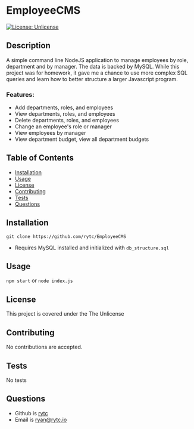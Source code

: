 
# EmployeeCMS
[![License: Unlicense](https://img.shields.io/badge/license-Unlicense-blue.svg)](http://unlicense.org/)

## Description
A simple command line NodeJS application to manage employees by role, department and by manager. The data is backed by MySQL. While this project was for homework, it 
gave me a chance to use more complex SQL queries and learn how to better structure a larger Javascript program.

### Features:
- Add departments, roles, and employees
- View departments, roles, and employees
- Delete departments, roles, and employees
- Change an employee's role or manager
- View employees by manager
- View department budget, view all department budgets

## Table of Contents
- [Installation](#Installation)
- [Usage](#Usage)
- [License](#License)
- [Contributing](#Contributing)
- [Tests](#Test-Instructions)
- [Questions](#Questions)

## Installation
`git clone https://github.com/rytc/EmployeeCMS`
- Requires MySQL installed and initialized with `db_structure.sql`

## Usage
`npm start` or `node index.js`

## License
This project is covered under the The Unlicense

## Contributing
No contributions are accepted.

## Tests
No tests

## Questions
- Github is [rytc](https://github.com/rytc)
- Email is [ryan@rytc.io](ryan@rytc.io)

  